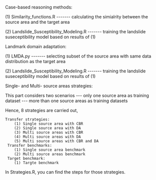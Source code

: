 
Case-based reasoning methods:

   (1) Similarity_functions.R              ------- calculating the simialrity between the source area and the target area
   
   (2) Landslide_Susceptibility_Modeling.R ------- training the landslide suseceptibility model based on results of (1)
 
Landmark domain adaptation:

   (1) LMDA.py                             ------- selecting subset of the source area with same data distribution as the target area
   
   (2) Landslide_Susceptibility_Modeling.R ------- training the landslide suseceptibility model based on results of (1)

Single- and Multi- source areas strategies:

   This part considers two scenarios --- only one source area as training dataset
                                     --- more than one source areas as training datasets

Hence, 8 strategies are carried out,

    Transfer strategies:
        (1) Single source area with CBR
        (2) Single source area with DA
        (3) Multi source areas with CBR
        (4) Multi source areas with DA
        (5) Multi source areas with CBR and DA
     Transfer benchmarks:
        (1) Single source area benchmark
        (2) Multi source areas benchmark
     Target benchmark:
        (1) Targte benchmark
     
In Strategies.R, you can find the steps for those strategies.
